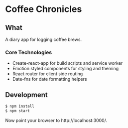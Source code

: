 # Coffee Chronicles

## What
A diary app for logging coffee brews.
### Core Technologies
- Create-react-app for build scripts and service worker
- Emotion styled components for styling and theming
- React router for client side routing
- Date-fns for date formatting helpers

## Development

```bash
$ npm install
$ npm start
```

Now point your browser to http://localhost:3000/.

